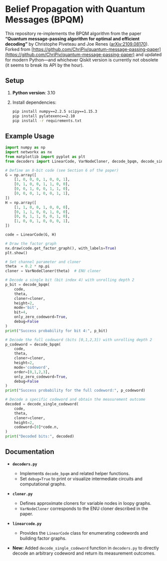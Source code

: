# Belief Propagation with Quantum Messages (BPQM)

This repository re-implements the BPQM algorithm from the paper **“Quantum message-passing algorithm for optimal and efficient decoding”** by Christophe Piveteau and Joe Renes ([arXiv:2109.08170](https://arxiv.org/abs/2109.08170)).
Forked from [https://github.com/ChriPiv/quantum-message-passing-paper](https://github.com/ChriPiv/quantum-message-passing-paper) and updated for modern Python—and whichever Qiskit version is currently not obsolete (it seems to break its API by the hour).

## Setup

1. **Python version**: 3.10
2. Install dependencies:

   ```bash
   pip install numpy==2.2.5 scipy==1.15.3
   pip install pylatexenc==2.10
   pip install -r requirements.txt
   ```

## Example Usage

```python
import numpy as np
import networkx as nx
from matplotlib import pyplot as plt
from decoders import LinearCode, VarNodeCloner, decode_bpqm, decode_single_codeword

# Define an 8-bit code (see Section 6 of the paper)
G = np.array([
    [1, 0, 0, 0, 1, 0, 0, 1],
    [0, 1, 0, 0, 1, 1, 0, 0],
    [0, 0, 1, 0, 0, 1, 1, 0],
    [0, 0, 0, 1, 0, 0, 1, 1],
])
H = np.array([
    [1, 1, 0, 0, 1, 0, 0, 0],
    [0, 1, 1, 0, 0, 1, 0, 0],
    [0, 0, 1, 1, 0, 0, 1, 0],
    [1, 0, 0, 1, 0, 0, 0, 1],
])

code = LinearCode(G, H)

# Draw the factor graph
nx.draw(code.get_factor_graph(), with_labels=True)
plt.show()

# Set channel parameter and cloner
theta  = 0.2 * np.pi
cloner = VarNodeCloner(theta)  # ENU cloner

# Decode a single bit (bit index 4) with unrolling depth 2
p_bit = decode_bpqm(
    code,
    theta,
    cloner=cloner,
    height=2,
    mode='bit',
    bit=4,
    only_zero_codeword=True,
    debug=False
)
print("Success probability for bit 4:", p_bit)

# Decode the full codeword (bits [0,1,2,3]) with unrolling depth 2
p_codeword = decode_bpqm(
    code,
    theta,
    cloner=cloner,
    height=2,
    mode='codeword',
    order=[0,1,2,3],
    only_zero_codeword=True,
    debug=False
)
print("Success probability for the full codeword:", p_codeword)

# Decode a specific codeword and obtain the measurement outcome
decoded = decode_single_codeword(
    code,
    theta,
    cloner=cloner,
    height=2,
    codeword=[0]*code.n,
)
print("Decoded bits:", decoded)
```

## Documentation

* **`decoders.py`**

  * Implements `decode_bpqm` and related helper functions.
  * Set `debug=True` to print or visualize intermediate circuits and computational graphs.

* **`cloner.py`**

  * Defines approximate cloners for variable nodes in loopy graphs.
  * `VarNodeCloner` corresponds to the ENU cloner described in the paper.

* **`linearcode.py`**

  * Provides the `LinearCode` class for enumerating codewords and building factor graphs.

* **New:** Added `decode_single_codeword` function in `decoders.py` to directly decode an arbitrary codeword and return its measurement outcomes.
